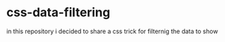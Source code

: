 # css-data-filtering
in this repository i decided to share a css trick for filternig the data to show
